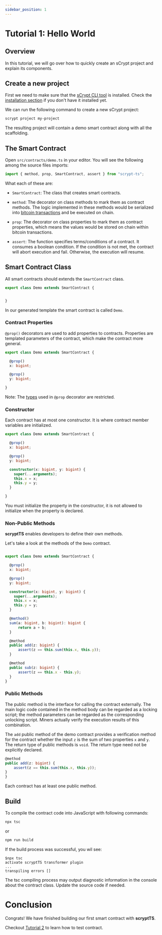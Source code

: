 ```yaml
---
sidebar_position: 1
---
```


# Tutorial 1: Hello World


## Overview
In this tutorial, we will go over how to quickly create an sCrypt project and explain its components.

## Create a new project

First we need to make sure that the [sCrypt CLI tool](https://github.com/sCrypt-Inc/scrypt-cli) is installed. Check the [installation section](../getting-started/installation.md) if you don't have it installed yet.

We can run the following command to create a new sCrypt project:

```sh
scrypt project my-project
```

The resulting project will contain a demo smart contract along with all the scaffolding.


## The Smart Contract

Open `src/contracts/demo.ts` in your editor. You will see the following among the source files imports:

```ts
import { method, prop, SmartContract, assert } from "scrypt-ts";
```

What each of these are:


- `SmartContract`: The class that creates smart contracts.

- `method`: The decorator on class methods to mark them as contract methods. The logic implemented in these methods would be serialized into [bitcoin transactions](https://wiki.bitcoinsv.io/index.php/Bitcoin_Transactions) and be executed on chain.

- `prop`:  The decorator on class properties to mark them as contract properties, which means the values would be stored on chain within bitcoin transactions.

- `assert`: The function specifies terms/conditions of a contract. It consumes a boolean condition. If the condition is not met, the contract will abort execution and fail. Otherwise, the execution will resume.


## Smart Contract Class

All smart contracts should extends the `SmartContract` class.

```ts
export class Demo extends SmartContract {


}
```

In our generated template the smart contract is called `Demo`.


### Contract Properties

`@prop()` decorators are used to add properties to contracts. Properties are templated parameters of the contract, which make the contract more general.

```ts
export class Demo extends SmartContract {

  @prop()
  x: bigint;

  @prop()
  y: bigint;

}
```

Note: The [types](../getting-started/how-to-write-a-contract.md#types) used in  `@prop` decorator are restricted.


### Constructor

Each contract has at most one constructor. It is where contract member variables are initialized. 

```ts
export class Demo extends SmartContract {

  @prop()
  x: bigint;

  @prop()
  y: bigint;

  constructor(x: bigint, y: bigint) {
    super(...arguments);
    this.x = x;
    this.y = y;
  }

}
```

You must initialize the property in the constructor, it is not allowed to initialize when the property is declared.

### Non-Public Methods

**scryptTS** enables developers to define their own methods.

Let's take a look at the methods of the `Demo` contract.

```ts

export class Demo extends SmartContract {

  @prop()
  x: bigint;

  @prop()
  y: bigint;

  constructor(x: bigint, y: bigint) {
    super(...arguments);
    this.x = x;
    this.y = y;
  }

  @method()
  sum(a: bigint, b: bigint): bigint {
      return a + b;
  }

  @method
  public add(z: bigint) {
      assert(z == this.sum(this.x, this.y));
  }

  @method
  public sub(z: bigint) {
      assert(z == this.x - this.y);
  }
}
```

### Public Methods

The public method is the interface for calling the contract externally. The main logic code contained in the method body can be regarded as a locking script; the method parameters can be regarded as the corresponding unlocking script. Miners actually verify the execution results of this combination.

The `add` public method of the demo contract provides a verification method for the contract whether the input `z` is the sum of two properties `x` and `y`. The return type of public methods is `void`. The return type need not be explicitly declared.


```ts
@method
public add(z: bigint) {
    assert(z == this.sum(this.x, this.y));
}
}
```

Each contract has at least one public method.

## Build

To compile the contract code into JavaScript with following commands:

```sh
npx tsc
```
or
```sh
npm run build
```

If the build process was successful, you wil see:

```
$npx tsc                                                     
activate scryptTS transformer plugin
...
transpiling errors []
```

The tsc compiling process may output diagnostic information in the console about the contract class. Update the source code if needed.


# Conclusion

Congrats! We have finished building our first smart contract with **scryptTS**.

Checkout [Tutorial 2](./how-to-test-a-contract.md) to learn how to test contract.












